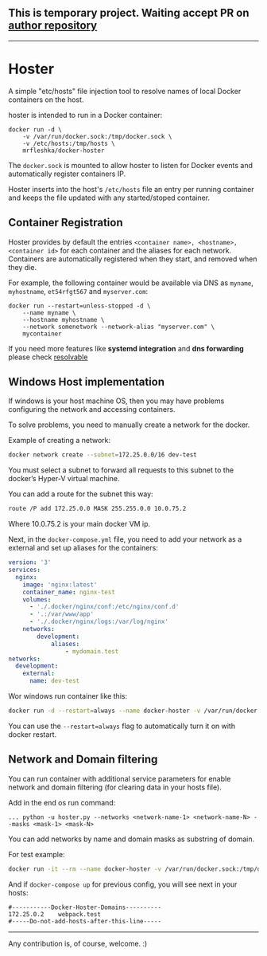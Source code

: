 ## This is temporary project. Waiting accept PR on [author repository](https://github.com/dvddarias/docker-hoster)

---

# Hoster

A simple "etc/hosts" file injection tool to resolve names of local Docker containers on the host.

hoster is intended to run in a Docker container:

    docker run -d \
        -v /var/run/docker.sock:/tmp/docker.sock \
        -v /etc/hosts:/tmp/hosts \
        mrfleshka/docker-hoster

The `docker.sock` is mounted to allow hoster to listen for Docker events and automatically register containers IP.

Hoster inserts into the host's `/etc/hosts` file an entry per running container and keeps the file updated with any started/stoped container.

## Container Registration

Hoster provides by default the entries `<container name>, <hostname>, <container id>` for each container and the aliases for each network. Containers are automatically registered when they start, and removed when they die.

For example, the following container would be available via DNS as `myname`, `myhostname`, `et54rfgt567` and `myserver.com`:

    docker run --restart=unless-stopped -d \
        --name myname \
        --hostname myhostname \
        --network somenetwork --network-alias "myserver.com" \
        mycontainer

If you need more features like **systemd integration** and **dns forwarding** please check [resolvable](https://hub.docker.com/r/mgood/resolvable/)

## Windows Host implementation

If windows is your host machine OS, then you may have problems configuring the network and accessing containers.

To solve problems, you need to manually create a network for the docker.

Example of creating a network:

```bash
docker network create --subnet=172.25.0.0/16 dev-test
```

You must select a subnet to forward all requests to this subnet to the docker’s Hyper-V virtual machine.

You can add a route for the subnet this way:

```bash
route /P add 172.25.0.0 MASK 255.255.0.0 10.0.75.2
```

Where 10.0.75.2 is your main docker VM ip.

Next, in the `docker-compose.yml` file, you need to add your network as a external and set up aliases for the containers:

```yaml
version: '3'
services:
  nginx:
    image: 'nginx:latest'
    container_name: nginx-test
    volumes:
      - './.docker/nginx/conf:/etc/nginx/conf.d'
      - '.:/var/www/app'
      - './.docker/nginx/logs:/var/log/nginx'
    networks:
        development:
            aliases:
                - mydomain.test
networks:
  development:
    external:
      name: dev-test
```

Wor windows run container like this:

```bash
docker run -d --restart=always --name docker-hoster -v /var/run/docker.sock:/tmp/docker.sock -v /c/Windows/System32/drivers/etc/hosts:/tmp/hosts mrfleshka/docker-hoster
```

You can use the `--restart=always` flag to automatically turn it on with docker restart.

## Network and Domain filtering

You can run container with additional service parameters for enable network and domain filtering (for clearing data in your hosts file).

Add in the end os run command:

```
... python -u hoster.py --networks <network-name-1> <network-name-N> --masks <mask-1> <mask-N>
```

You can add networks by name and domain masks as substring of domain.

For test example:

```bash
docker run -it --rm --name docker-hoster -v /var/run/docker.sock:/tmp/docker.sock -v /c/Windows/System32/drivers/etc/hosts:/tmp/hosts mrfleshka/docker-hoster python -u hoster.py --networks dev-test dev-test2 --masks .test .local
```

And if `docker-compose up` for previous config, you will see next in your hosts:

```
#-----------Docker-Hoster-Domains----------
172.25.0.2    webpack.test
#-----Do-not-add-hosts-after-this-line-----
```

---

Any contribution is, of course, welcome. :)
